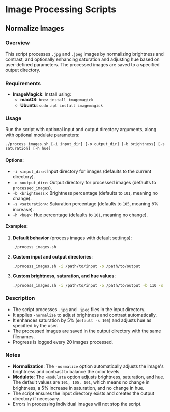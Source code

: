 # Image Processing Scripts

## Normalize Images

### Overview

This script processes `.jpg` and `.jpeg` images by normalizing brightness and contrast, and optionally enhancing saturation and adjusting hue based on user-defined parameters. The processed images are saved to a specified output directory.

### Requirements

- **ImageMagick**: Install using:
  - **macOS**: `brew install imagemagick`
  - **Ubuntu**: `sudo apt install imagemagick`

### Usage

Run the script with optional input and output directory arguments, along with optional modulate parameters:

```
./process_images.sh [-i input_dir] [-o output_dir] [-b brightness] [-s saturation] [-h hue]
```

#### Options:
- `-i <input_dir>`: Input directory for images (defaults to the current directory).
- `-o <output_dir>`: Output directory for processed images (defaults to `processed_images`).
- `-b <brightness>`: Brightness percentage (defaults to `101`, meaning no change).
- `-s <saturation>`: Saturation percentage (defaults to `105`, meaning 5% increase).
- `-h <hue>`: Hue percentage (defaults to `101`, meaning no change).

#### Examples:

1. **Default behavior** (process images with default settings):
   ```bash
   ./process_images.sh
   ```

2. **Custom input and output directories**:
   ```bash
   ./process_images.sh -i /path/to/input -o /path/to/output
   ```

3. **Custom brightness, saturation, and hue values**:
   ```bash
   ./process_images.sh -i /path/to/input -o /path/to/output -b 110 -s 120 -h 100
   ```

### Description

- The script processes `.jpg` and `.jpeg` files in the input directory.
- It applies `-normalize` to adjust brightness and contrast automatically.
- It enhances saturation by 5% (`default -s 105`) and adjusts hue as specified by the user.
- The processed images are saved in the output directory with the same filenames.
- Progress is logged every 20 images processed.

### Notes

- **Normalization**: The `-normalize` option automatically adjusts the image's brightness and contrast to balance the color levels.
- **Modulate**: The `-modulate` option adjusts brightness, saturation, and hue. The default values are `101, 105, 101`, which means no change in brightness, a 5% increase in saturation, and no change in hue.
- The script ensures the input directory exists and creates the output directory if necessary.
- Errors in processing individual images will not stop the script.